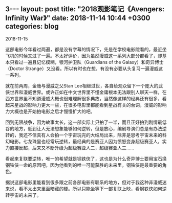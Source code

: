 3---
layout: post
title:  "2018观影笔记《Avengers: Infinity War》"
date:  2018-11-14 10:44  +0300
categories: blog
---

2018-11-15

这部电影今年看过两遍，都是没有字幕的情况下，先是在学校电影院看的，最近坐飞机的时候又过了一遍。不太好评价，因为虽然漫威这一系列大部分都看了，却基本只看过一遍且记忆模糊，银河护卫队（Guardians of the Galaxy）和奇异博士（Doctor Strange）又没看。所以有时也在想，有没有必要从头复习一遍漫威这一系列。

就在前两周，金庸与漫威之父Stan Lee相继过世，各自给观众留下一个庞大的武侠世界和漫威世界。或许正如在中文世界里不懂金庸根本无法跟别人聊天一样，在西方世界里不知道漫威大概也很难理解很多典故，当然像这样的经典还有很多，看起来星战的影响力更大一些，在很多电影里都能看到星战有关的台词，漫威的影响力大概也是开始拍电影之后才慢慢扩大的吧。

回到无限战争，因为故事太长，这一部实际上只拍了一半，而且正好拍到剧情最低谷的地方，低到让人无法想象能够如何逆转，但是放心，编剧导演们总是有办法逆转的，我还不信真有人会拍一个宇宙玩完的大结局出来，除非是思考宇宙未来的科幻电影。七龙珠里也经常玩逆转，最经典的是赛亚人因为愤怒变身超级赛亚人，实力直接反超，后来又不断升级为超级赛亚人二，超级赛亚人三……

看起来复联要逆转，唯一的希望就是钢铁侠了，这也是为什么奇异博士要用宝石换钢铁侠一命的原因吧，因为他看到的唯一可能获胜的未来里，钢铁侠是最重要的角色。

据说这部电影里能看到很多跟之前各部电影有联系的地方，但对于我这种非漫威迷来说，看不太出来里面暗藏的梗。所以只能坐等下一部复联上映，看钢铁侠如何逆转宇宙的未来了。



<!--end-->
